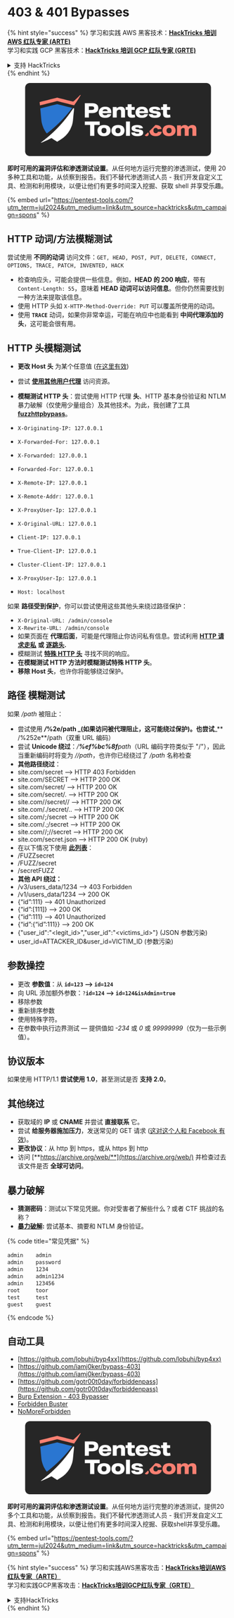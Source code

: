 # 403 & 401 Bypasses

{% hint style="success" %}
学习和实践 AWS 黑客技术：<img src="/.gitbook/assets/arte.png" alt="" data-size="line">[**HackTricks 培训 AWS 红队专家 (ARTE)**](https://training.hacktricks.xyz/courses/arte)<img src="/.gitbook/assets/arte.png" alt="" data-size="line">\
学习和实践 GCP 黑客技术：<img src="/.gitbook/assets/grte.png" alt="" data-size="line">[**HackTricks 培训 GCP 红队专家 (GRTE)**<img src="/.gitbook/assets/grte.png" alt="" data-size="line">](https://training.hacktricks.xyz/courses/grte)

<details>

<summary>支持 HackTricks</summary>

* 查看 [**订阅计划**](https://github.com/sponsors/carlospolop)!
* **加入** 💬 [**Discord 群组**](https://discord.gg/hRep4RUj7f) 或 [**Telegram 群组**](https://t.me/peass) 或 **关注** 我们的 **Twitter** 🐦 [**@hacktricks\_live**](https://twitter.com/hacktricks\_live)**.**
* **通过向** [**HackTricks**](https://github.com/carlospolop/hacktricks) 和 [**HackTricks Cloud**](https://github.com/carlospolop/hacktricks-cloud) GitHub 仓库提交 PR 分享黑客技巧。

</details>
{% endhint %}

<figure><img src="/.gitbook/assets/pentest-tools.svg" alt=""><figcaption></figcaption></figure>

**即时可用的漏洞评估和渗透测试设置**。从任何地方运行完整的渗透测试，使用 20 多种工具和功能，从侦察到报告。我们不替代渗透测试人员 - 我们开发自定义工具、检测和利用模块，以便让他们有更多时间深入挖掘、获取 shell 并享受乐趣。

{% embed url="https://pentest-tools.com/?utm_term=jul2024&utm_medium=link&utm_source=hacktricks&utm_campaign=spons" %}

## HTTP 动词/方法模糊测试

尝试使用 **不同的动词** 访问文件：`GET, HEAD, POST, PUT, DELETE, CONNECT, OPTIONS, TRACE, PATCH, INVENTED, HACK`

* 检查响应头，可能会提供一些信息。例如，**HEAD 的 200 响应**，带有 `Content-Length: 55`，意味着 **HEAD 动词可以访问信息**。但你仍然需要找到一种方法来提取该信息。
* 使用 HTTP 头如 `X-HTTP-Method-Override: PUT` 可以覆盖所使用的动词。
* 使用 **`TRACE`** 动词，如果你非常幸运，可能在响应中也能看到 **中间代理添加的头**，这可能会很有用。

## HTTP 头模糊测试

* **更改 Host 头** 为某个任意值 ([在这里有效](https://medium.com/@sechunter/exploiting-admin-panel-like-a-boss-fc2dd2499d31))
* 尝试 [**使用其他用户代理**](https://github.com/danielmiessler/SecLists/blob/master/Fuzzing/User-Agents/UserAgents.fuzz.txt) 访问资源。
* **模糊测试 HTTP 头**：尝试使用 HTTP 代理 **头**、HTTP 基本身份验证和 NTLM 暴力破解（仅使用少量组合）及其他技术。为此，我创建了工具 [**fuzzhttpbypass**](https://github.com/carlospolop/fuzzhttpbypass)。

* `X-Originating-IP: 127.0.0.1`
* `X-Forwarded-For: 127.0.0.1`
* `X-Forwarded: 127.0.0.1`
* `Forwarded-For: 127.0.0.1`
* `X-Remote-IP: 127.0.0.1`
* `X-Remote-Addr: 127.0.0.1`
* `X-ProxyUser-Ip: 127.0.0.1`
* `X-Original-URL: 127.0.0.1`
* `Client-IP: 127.0.0.1`
* `True-Client-IP: 127.0.0.1`
* `Cluster-Client-IP: 127.0.0.1`
* `X-ProxyUser-Ip: 127.0.0.1`
* `Host: localhost`

如果 **路径受到保护**，你可以尝试使用这些其他头来绕过路径保护：

* `X-Original-URL: /admin/console`
* `X-Rewrite-URL: /admin/console`
* 如果页面在 **代理后面**，可能是代理阻止你访问私有信息。尝试利用 [**HTTP 请求走私**](../../pentesting-web/http-request-smuggling/) **或** [**逐跳头**](../../pentesting-web/abusing-hop-by-hop-headers.md)**.**
* 模糊测试 [**特殊 HTTP 头**](special-http-headers.md) 寻找不同的响应。
* **在模糊测试 HTTP 方法时模糊测试特殊 HTTP 头**。
* **移除 Host 头**，也许你将能够绕过保护。

## 路径 **模糊测试**

如果 _/path_ 被阻止：

* 尝试使用 _**/**_**%2e/path \_(如果访问被代理阻止，这可能绕过保护)。也尝试**\_\*\* /%252e\*\*/path（双重 URL 编码）
* 尝试 **Unicode 绕过**：_/**%ef%bc%8f**path_（URL 编码字符类似于 "/"），因此当重新编码时将变为 _//path_，也许你已经绕过了 _/path_ 名称检查
* **其他路径绕过**：
* site.com/secret –> HTTP 403 Forbidden
* site.com/SECRET –> HTTP 200 OK
* site.com/secret/ –> HTTP 200 OK
* site.com/secret/. –> HTTP 200 OK
* site.com//secret// –> HTTP 200 OK
* site.com/./secret/.. –> HTTP 200 OK
* site.com/;/secret –> HTTP 200 OK
* site.com/.;/secret –> HTTP 200 OK
* site.com//;//secret –> HTTP 200 OK
* site.com/secret.json –> HTTP 200 OK (ruby)
* 在以下情况下使用 [**此列表**](https://github.com/danielmiessler/SecLists/blob/master/Fuzzing/Unicode.txt)：
* /FUZZsecret
* /FUZZ/secret
* /secretFUZZ
* **其他 API 绕过：**
* /v3/users\_data/1234 --> 403 Forbidden
* /v1/users\_data/1234 --> 200 OK
* {“id”:111} --> 401 Unauthorized
* {“id”:\[111]} --> 200 OK
* {“id”:111} --> 401 Unauthorized
* {“id”:{“id”:111\}} --> 200 OK
* {"user\_id":"\<legit\_id>","user\_id":"\<victims\_id>"} (JSON 参数污染)
* user\_id=ATTACKER\_ID\&user\_id=VICTIM\_ID (参数污染)

## **参数操控**

* 更改 **参数值**：从 **`id=123` --> `id=124`**
* 向 URL 添加额外参数：`?`**`id=124` —-> `id=124&isAdmin=true`**
* 移除参数
* 重新排序参数
* 使用特殊字符。
* 在参数中执行边界测试 — 提供值如 _-234_ 或 _0_ 或 _99999999_（仅为一些示例值）。

## **协议版本**

如果使用 HTTP/1.1 **尝试使用 1.0**，甚至测试是否 **支持 2.0**。

## **其他绕过**

* 获取域的 **IP** 或 **CNAME** 并尝试 **直接联系** 它。
* 尝试 **给服务器施加压力**，发送常见的 GET 请求 ([这对这个人和 Facebook 有效](https://medium.com/@amineaboud/story-of-a-weird-vulnerability-i-found-on-facebook-fc0875eb5125))。
* **更改协议**：从 http 到 https，或从 https 到 http
* 访问 [**https://archive.org/web/**](https://archive.org/web/) 并检查过去该文件是否 **全球可访问**。

## **暴力破解**

* **猜测密码**：测试以下常见凭据。你对受害者了解些什么？或者 CTF 挑战的名称？
* [**暴力破解**](../../generic-methodologies-and-resources/brute-force.md#http-brute)**:** 尝试基本、摘要和 NTLM 身份验证。

{% code title="常见凭据" %}
```
admin    admin
admin    password
admin    1234
admin    admin1234
admin    123456
root     toor
test     test
guest    guest
```
{% endcode %}

## 自动工具

* [https://github.com/lobuhi/byp4xx](https://github.com/lobuhi/byp4xx)
* [https://github.com/iamj0ker/bypass-403](https://github.com/iamj0ker/bypass-403)
* [https://github.com/gotr00t0day/forbiddenpass](https://github.com/gotr00t0day/forbiddenpass)
* [Burp Extension - 403 Bypasser](https://portswigger.net/bappstore/444407b96d9c4de0adb7aed89e826122)
* [Forbidden Buster](https://github.com/Sn1r/Forbidden-Buster)
* [NoMoreForbidden](https://github.com/akinerk/NoMoreForbidden)

<figure><img src="/.gitbook/assets/pentest-tools.svg" alt=""><figcaption></figcaption></figure>

**即时可用的漏洞评估和渗透测试设置**。从任何地方运行完整的渗透测试，提供20多个工具和功能，从侦察到报告。我们不替代渗透测试人员 - 我们开发自定义工具、检测和利用模块，以便让他们有更多时间深入挖掘、获取shell并享受乐趣。

{% embed url="https://pentest-tools.com/?utm_term=jul2024&utm_medium=link&utm_source=hacktricks&utm_campaign=spons" %}

{% hint style="success" %}
学习和实践AWS黑客攻击：<img src="/.gitbook/assets/arte.png" alt="" data-size="line">[**HackTricks培训AWS红队专家（ARTE）**](https://training.hacktricks.xyz/courses/arte)<img src="/.gitbook/assets/arte.png" alt="" data-size="line">\
学习和实践GCP黑客攻击：<img src="/.gitbook/assets/grte.png" alt="" data-size="line">[**HackTricks培训GCP红队专家（GRTE）**<img src="/.gitbook/assets/grte.png" alt="" data-size="line">](https://training.hacktricks.xyz/courses/grte)

<details>

<summary>支持HackTricks</summary>

* 查看[**订阅计划**](https://github.com/sponsors/carlospolop)!
* **加入** 💬 [**Discord群组**](https://discord.gg/hRep4RUj7f)或[**电报群组**](https://t.me/peass)或**在** **Twitter** 🐦 [**@hacktricks\_live**](https://twitter.com/hacktricks\_live)**上关注我们。**
* **通过向** [**HackTricks**](https://github.com/carlospolop/hacktricks)和[**HackTricks Cloud**](https://github.com/carlospolop/hacktricks-cloud) github仓库提交PR分享黑客技巧。

</details>
{% endhint %}

